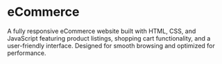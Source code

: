 # eCommerce
A fully responsive eCommerce website built with HTML, CSS, and JavaScript featuring product listings, shopping cart functionality, and a user-friendly interface. Designed for smooth browsing and optimized for performance.
